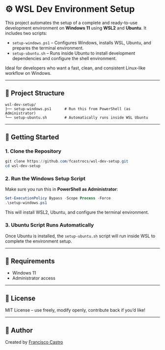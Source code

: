 # ⚙️ WSL Dev Environment Setup

This project automates the setup of a complete and ready-to-use development environment on **Windows 11** using **WSL2** and **Ubuntu**. It includes two scripts:

- `setup-windows.ps1` – Configures Windows, installs WSL, Ubuntu, and prepares the terminal environment.
- `setup-ubuntu.sh` – Runs inside Ubuntu to install development dependencies and configure the shell environment.

Ideal for developers who want a fast, clean, and consistent Linux-like workflow on Windows.

---

## 📁 Project Structure

```
wsl-dev-setup/
├── setup-windows.ps1      # Run this from PowerShell (as Administrator)
└── setup-ubuntu.sh        # Automatically runs inside WSL Ubuntu
```

---

## 🚀 Getting Started

### 1. Clone the Repository

```powershell
git clone https://github.com/fcastrocs/wsl-dev-setup.git
cd wsl-dev-setup
```

### 2. Run the Windows Setup Script

Make sure you run this in **PowerShell as Administrator**:

```powershell
Set-ExecutionPolicy Bypass -Scope Process -Force
.\setup-windows.ps1
```

This will install WSL2, Ubuntu, and configure the terminal environment.

### 3. Ubuntu Script Runs Automatically

Once Ubuntu is installed, the `setup-ubuntu.sh` script will run inside WSL to complete the environment setup.

---

## 🧾 Requirements

- Windows 11
- Administrator access

---

## 📜 License

MIT License – use freely, modify openly, contribute back if you’d like!

---

## 👤 Author

Created by [Francisco Castro](https://github.com/fcastrocs)
